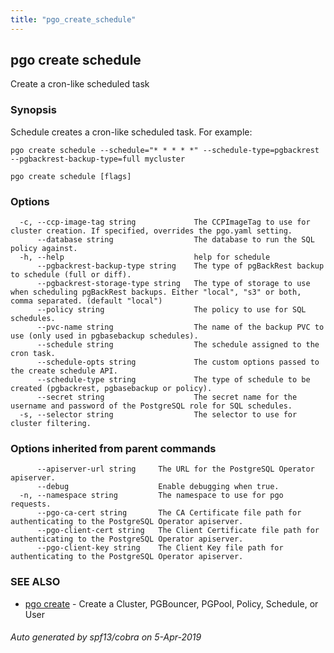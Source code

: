 ```yaml
---
title: "pgo_create_schedule"
---
```

## pgo create schedule

Create a cron-like scheduled task

### Synopsis

Schedule creates a cron-like scheduled task.  For example:

    pgo create schedule --schedule="* * * * *" --schedule-type=pgbackrest --pgbackrest-backup-type=full mycluster

```
pgo create schedule [flags]
```

### Options

```
  -c, --ccp-image-tag string             The CCPImageTag to use for cluster creation. If specified, overrides the pgo.yaml setting.
      --database string                  The database to run the SQL policy against.
  -h, --help                             help for schedule
      --pgbackrest-backup-type string    The type of pgBackRest backup to schedule (full or diff).
      --pgbackrest-storage-type string   The type of storage to use when scheduling pgBackRest backups. Either "local", "s3" or both, comma separated. (default "local")
      --policy string                    The policy to use for SQL schedules.
      --pvc-name string                  The name of the backup PVC to use (only used in pgbasebackup schedules).
      --schedule string                  The schedule assigned to the cron task.
      --schedule-opts string             The custom options passed to the create schedule API.
      --schedule-type string             The type of schedule to be created (pgbackrest, pgbasebackup or policy).
      --secret string                    The secret name for the username and password of the PostgreSQL role for SQL schedules.
  -s, --selector string                  The selector to use for cluster filtering.
```

### Options inherited from parent commands

```
      --apiserver-url string     The URL for the PostgreSQL Operator apiserver.
      --debug                    Enable debugging when true.
  -n, --namespace string         The namespace to use for pgo requests.
      --pgo-ca-cert string       The CA Certificate file path for authenticating to the PostgreSQL Operator apiserver.
      --pgo-client-cert string   The Client Certificate file path for authenticating to the PostgreSQL Operator apiserver.
      --pgo-client-key string    The Client Key file path for authenticating to the PostgreSQL Operator apiserver.
```

### SEE ALSO

* [pgo create](/operatorcli/cli/pgo_create/)	 - Create a Cluster, PGBouncer, PGPool, Policy, Schedule, or User

###### Auto generated by spf13/cobra on 5-Apr-2019
